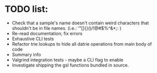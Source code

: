 TODO list:
==========

- Check that a sample's name doesn't contain weird characters that shouldn't be
  in file names. (i.e.: '"\[]{}()/!@#$%^&*;: )
- Re-read documentation; fix errors
- Exhaustive CLI tests
- Refactor trie lookups to hide all datrie operations from main body of code
- Summary info
- Valgrind integration tests - maybe a CLI flag to enable
- Investigate shipping the gsl functions bundled in source.
